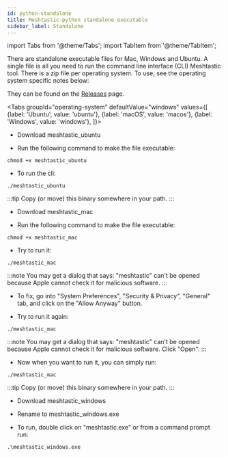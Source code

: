 ```yaml
---
id: python-standalone
title: Meshtastic-python standalone executable
sidebar_label: Standalone
---
```

import Tabs from '@theme/Tabs';
import TabItem from '@theme/TabItem';

There are standalone executable files for Mac, Windows and Ubuntu. A single file is all you need to run the command line interface (CLI) Meshtastic tool. There is a zip file per operating system. To use, see the operating system specific notes below:

They can be found on the [Releases](https://github.com/meshtastic/Meshtastic-python/releases) page.


<Tabs
  groupId="operating-system"
  defaultValue="windows"
  values={[
    {label: 'Ubuntu', value: 'ubuntu'},
    {label: 'macOS', value: 'macos'},
    {label: 'Windows', value: 'windows'},
  ]}>
<TabItem value="ubuntu">

* Download meshtastic_ubuntu

* Run the following command to make the file executable:

```
chmod +x meshtastic_ubuntu
```

* To run the cli:

```
./meshtastic_ubuntu
```

:::tip
Copy (or move) this binary somewhere in your path.
:::

</TabItem>
<TabItem value="macos">

* Download meshtastic_mac

* Run the following command to make the file executable:

```
chmod +x meshtastic_mac
```

* Try to run it:

```
./meshtastic_mac
```

:::note
 You may get a dialog that says:
     "meshtastic" can't be opened because Apple cannot check it for malicious software.
:::

* To fix, go into "System Preferences", "Security & Privacy", "General" tab, and click on the "Allow Anyway" button.

* Try to run it again:

```
./meshtastic_mac
```

:::note
You may get a dialog that says:
	"meshtastic" can't be opened because Apple cannot check it for malicious software.
  Click "Open".
:::

* Now when you want to run it, you can simply run:

```
./meshtastic_mac
```

:::tip
Copy (or move) this binary somewhere in your path.
:::

</TabItem>
<TabItem value="windows">

* Download meshtastic_windows

* Rename to meshtastic_windows.exe

* To run, double click on "meshtastic.exe" or from a command prompt run:

```
.\meshtastic_windows.exe
```

</TabItem>
</Tabs>
